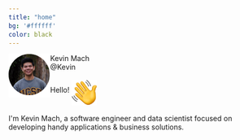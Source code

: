 ```yaml
---
title: "home"
bg: '#ffffff'
color: black
---
```


<div class="intro-container">
<img src="img/pfp.png" align="left">
<div id="relative-name">Kevin Mach
<i class="fa fa-check-circle fa-2x" color="blue"></i>
</div>
<div id="relative-at">@Kevin
</div>

<div class="intro-text">
<br />
Hello! <img src="img/wave.png" align="middle" width="50px" height="50px"/><br />
<br />
I'm Kevin Mach, a software engineer and data scientist focused on developing handy applications &amp; business solutions. 
</div>
</div>
